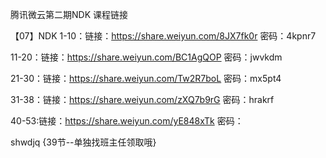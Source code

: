 腾讯微云第二期NDK 课程链接

【07】NDK 1-10：链接：https://share.weiyun.com/8JX7fk0r 密码：4kpnr7 

11-20：链接：https://share.weiyun.com/BC1AgQOP 密码：jwvkdm 

21-30：链接：https://share.weiyun.com/Tw2R7boL 密码：mx5pt4 

31-38：链接：https://share.weiyun.com/zXQ7b9rG 密码：hrakrf

 40-53:链接：https://share.weiyun.com/yE848xTk 密码：

shwdjq {39节--单独找班主任领取哦}